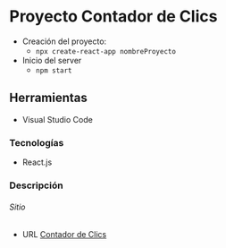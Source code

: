 # Proyecto Contador de Clics
- Creación del proyecto:
    - `npx create-react-app nombreProyecto`
- Inicio del server
    - `npm start`

## Herramientas
- Visual Studio Code

### Tecnologías
- React.js

### Descripción

###### Sitio
- URL [Contador de Clics]()